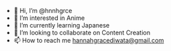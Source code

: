 - 👋 Hi, I’m @hnnhgrce
- 👀 I’m interested in Anime 
- 🌱 I’m currently learning Japanese 
- 💞️ I’m looking to collaborate on Content Creation  
- 📫 How to reach me hannahgracediwata@gmail.com

<!---
hnnhgrce/hnnhgrce is a ✨ special ✨ repository because its `README.md` (this file) appears on your GitHub profile.
You can click the Preview link to take a look at your changes.
--->

